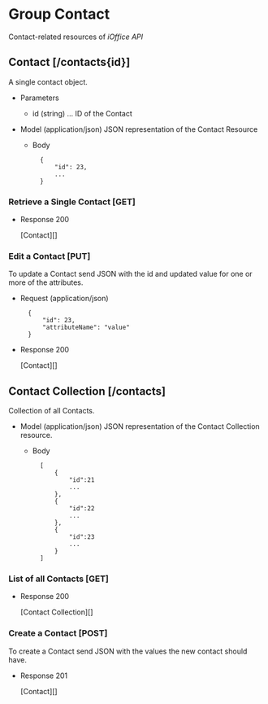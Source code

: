 # Group Contact
Contact-related resources of *iOffice API*

## Contact [/contacts{id}]
A single contact object.


+ Parameters
    + id (string) ... ID of the Contact

+ Model (application/json)
    JSON representation of the Contact Resource

    + Body

            {
                "id": 23,
                ...
            }

### Retrieve a Single Contact [GET]
+ Response 200

    [Contact][]

### Edit a Contact [PUT]
To update a Contact send JSON with the id and updated value for one or more of the attributes.
    
+ Request (application/json)

        {
            "id": 23,
            "attributeName": "value"
        }

+ Response 200
    
    [Contact][]

## Contact Collection [/contacts]
Collection of all Contacts.

+ Model (application/json)
    JSON representation of the Contact Collection resource.

    + Body

            [
                {
                    "id":21
                    ...
                },
                {
                    "id":22
                    ...
                },
                {
                    "id":23
                    ...
                }
            ]

### List of all Contacts [GET]

+ Response 200
    
    [Contact Collection][]


### Create a Contact [POST]
To create a Contact send JSON with the values the new contact should have.

+ Response 201

    [Contact][]
